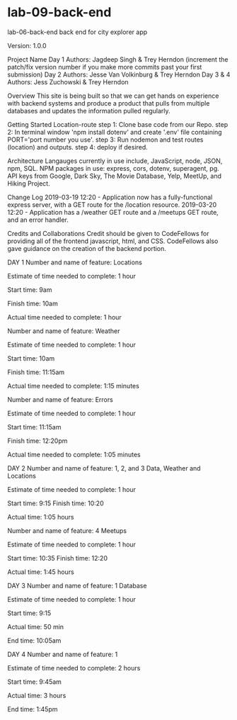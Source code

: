 # lab-09-back-end
lab-06-back-end back end for city explorer app

Version: 1.0.0

Project Name Day 1 Authors: Jagdeep Singh & Trey Herndon (increment the patch/fix version number if you make more commits past your first submission) 
Day 2 Authors: Jesse Van Volkinburg & Trey Herndon 
Day 3 & 4 Authors: Jess Zuchowski & Trey Herndon

Overview This site is being built so that we can get hands on experience with backend systems and produce a product that pulls from multiple databases and updates the information pulled regularly.

Getting Started Location-route step 1: Clone base code from our Repo. step 2: In terminal window 'npm install dotenv' and create '.env' file containing PORT='port number you use'. step 3: Run nodemon and test routes (location) and outputs. step 4: deploy if desired.

Architecture Langauges currently in use include, JavaScript, node, JSON, npm, SQL. NPM packages in use: express, cors, dotenv, superagent, pg. API keys from Google, Dark Sky, The Movie Database, Yelp, MeetUp, and Hiking Project.

Change Log 2019-03-19 12:20 - Application now has a fully-functional express server, with a GET route for the /location resource. 2019-03-20 12:20 - Application has a /weather GET route and a /meetups GET route, and an error handler.

Credits and Collaborations Credit should be given to CodeFellows for providing all of the frontend javascript, html, and CSS. CodeFellows also gave guidance on the creation of the backend portion.

DAY 1 Number and name of feature: Locations

Estimate of time needed to complete: 1 hour

Start time: 9am

Finish time: 10am

Actual time needed to complete: 1 hour

Number and name of feature: Weather

Estimate of time needed to complete: 1 hour

Start time: 10am

Finish time: 11:15am

Actual time needed to complete: 1:15 minutes

Number and name of feature: Errors

Estimate of time needed to complete: 1 hour

Start time: 11:15am

Finish time: 12:20pm

Actual time needed to complete: 1:05 minutes


DAY 2 Number and name of feature: 1, 2, and 3 Data, Weather and Locations

Estimate of time needed to complete: 1 hour

Start time: 9:15 Finish time: 10:20

Actual time: 1:05 hours

Number and name of feature: 4 Meetups

Estimate of time needed to complete: 1 hour

Start time: 10:35 Finish time: 12:20

Actual time: 1:45 hours


DAY 3 Number and name of feature: 1 Database

Estimate of time needed to complete: 1 hour

Start time: 9:15

Actual time: 50 min

End time: 10:05am


DAY 4 Number and name of feature: 1

Estimate of time needed to complete: 2 hours

Start time: 9:45am

Actual time: 3 hours

End time: 1:45pm